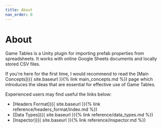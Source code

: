 ```yaml
---
title: About
nav_order: 0
---
```

# About
Game Tables is a Unity plugin for importing prefab properties from spreadsheets. It works with online Google Sheets documents and locally stored CSV files.

If you're here for the first time, I would recommend to read the [Main Concepts]({{ site.baseurl }}{% link main_concepts.md %}) page which introduces the ideas that are essential for effective use of Game Tables.

Experienced users may find useful the links below:
- [Headers Format]({{ site.baseurl }}{% link reference/headers_format/index.md %})
- [Data Types]({{ site.baseurl }}{% link reference/data_types.md %})
- [Inspector]({{ site.baseurl }}{% link reference/inspector.md %})
